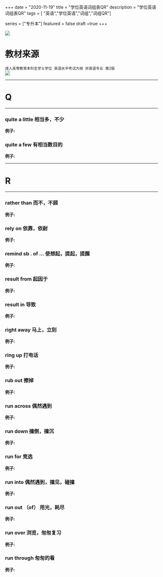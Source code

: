 +++
date = "2020-11-19"
title = "学位英语词组表QR"
description = "学位英语词组表QR"
tags = [ "英语","学位英语","词组","词组QR"]
       
series = ["专升本"]
featured = false
draft =true 
+++

![](https://gitee.com/lalalaxiaowifi/pictures/raw/master/image/%E6%97%A5%E5%B8%B8%E6%90%AC%E7%A0%96%E5%A4%B4.png)
# 教材来源
````成人高等教育本科生学士学位 英语水平考试大纲 非英语专业 第2版````<br>
![](https://gitee.com/lalalaxiaowifi/pictures/raw/master/image/20201119160558.png)

---
# Q
---

### quite a little 相当多，不少
**例子:**<br>
### quite a few 有相当数目的
**例子:**<br>

---
# R
---

### rather than 而不，不顾
**例子:**<br>
### rely on 依靠，依耐
**例子:**<br>
### remind sb . of ... 使想起，提起，提醒
**例子:**<br>
### result from 起因于
**例子:**<br>
### result in 导致
**例子:**<br>
### right away 马上，立刻
**例子:**<br>
### ring up 打电话
**例子:**<br>
### rub out 擦掉
**例子:**<br>
### run across 偶然遇到
**例子:**<br>
### run down 撞倒，撞沉
**例子:**<br>
### run for 竞选
**例子:**<br>
### run into 偶然遇到，撞见，碰撞
**例子:**<br>
### run out （of） 用光，耗尽
**例子:**<br>
### run over 浏览，匆匆复习
**例子:**<br>
### run through 匆匆的看
**例子:**<br>

